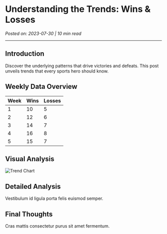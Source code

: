 # Understanding the Trends: Wins & Losses

*Posted on: 2023-07-30 | 10 min read*

---

## Introduction

Discover the underlying patterns that drive victories and defeats. This post unveils trends that every sports hero should know.

## Weekly Data Overview

| Week | Wins | Losses |
| ---- | ---- | ------ |
| 1    | 10   | 5      |
| 2    | 12   | 6      |
| 3    | 14   | 7      |
| 4    | 16   | 8      |
| 5    | 15   | 7      |

## Visual Analysis

![Trend Chart](https://via.placeholder.com/600x400?text=Trend+Chart)

## Detailed Analysis

Vestibulum id ligula porta felis euismod semper.

## Final Thoughts

Cras mattis consectetur purus sit amet fermentum.